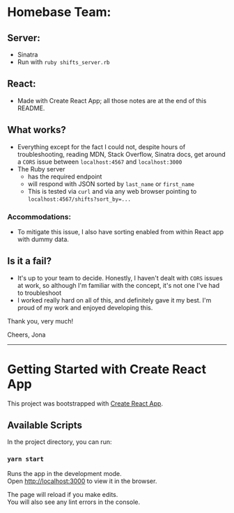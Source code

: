 # Homebase Team:

## Server:

- Sinatra
- Run with `ruby shifts_server.rb`

## React:

- Made with Create React App; all those notes are at the end of this README.

## What works?

- Everything except for the fact I could not, despite hours of troubleshooting, reading MDN, Stack Overflow, Sinatra docs, get around a `CORS` issue between `localhost:4567` and `localhost:3000`
- The Ruby server
  - has the required endpoint
  - will respond with JSON sorted by `last_name` or `first_name`
  - This is tested via `curl` and via any web browser pointing to `localhost:4567/shifts?sort_by=...`

### Accommodations:

- To mitigate this issue, I also have sorting enabled from within React app with dummy data.

## Is it a fail?

- It's up to your team to decide. Honestly, I haven't dealt with `CORS` issues at work, so although I'm familiar with the concept, it's not one I've had to troubleshoot
- I worked really hard on all of this, and definitely gave it my best. I'm proud of my work and enjoyed developing this.

Thank you, very much!

Cheers,
Jona

---

# Getting Started with Create React App

This project was bootstrapped with [Create React App](https://github.com/facebook/create-react-app).

## Available Scripts

In the project directory, you can run:

### `yarn start`

Runs the app in the development mode.\
Open [http://localhost:3000](http://localhost:3000) to view it in the browser.

The page will reload if you make edits.\
You will also see any lint errors in the console.
